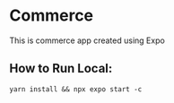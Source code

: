 # Commerce

This is commerce app created using Expo

## How to Run Local:

```
yarn install && npx expo start -c
```
